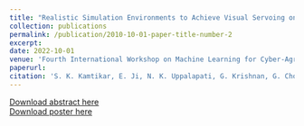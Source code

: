 ```yaml
---
title: "Realistic Simulation Environments to Achieve Visual Servoing on Soft Continuum Arms in Constrained Environments"
collection: publications
permalink: /publication/2010-10-01-paper-title-number-2
excerpt: 
date: 2022-10-01
venue: 'Fourth International Workshop on Machine Learning for Cyber-Agricultural Systems (MLCAS)'
paperurl: 
citation: 'S. K. Kamtikar, E. Ji, N. K. Uppalapati, G. Krishnan, G. Chowdhary. "Realistic Simulation Environments to Achieve Visual Servoing on Soft Continuum Arms in Constrained Environments". Fourth International Workshop on Machine Learning for Cyber-Agricultural Systems (MLCAS 2022).'
---
```

  
[Download abstract here](https://ericji150.github.io/ericji.github.io/files/MLCAS2022-Abstract.pdf)  
[Download poster here](https://ericji150.github.io/ericji.github.io/files/MLCAS2022-Poster.pdf)  
